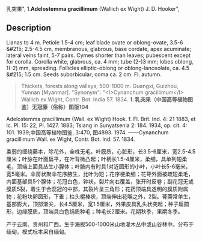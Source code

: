 乳突果",
1.**Adelostemma gracillimum** (Wallich ex Wight) J. D. Hooker",

## Description
Lianas to 4 m. Petiole 1.5-4 cm; leaf blade ovate or oblong-ovate, 3.5-6 &amp;#215; 2.5-4.5 cm, membranous, glabrous, base cordate, apex acuminate; lateral veins faint, 5-7 pairs. Cymes shorter than leaves; pubescent except for corolla. Corolla white, glabrous, ca. 4 mm; tube (2-)3 mm; lobes oblong, 1(-2) mm, spreading. Follicles elliptic-oblong or oblong-lanceolate, ca. 4.5 &amp;#215; 1.5 cm. Seeds suborbicular; coma ca. 2 cm. Fl. autumn.

> Thickets, forests along valleys; 500-1000 m. Guangxi, Guizhou, Yunnan [Myanmar].
  "Synonym": "&lt;I&gt;Cynanchum gracillimum&lt;/I&gt; Wallich ex Wight, Contr. Bot. India 57. 1834.
**1. 乳突果（中国高等植物图鉴）无冠藤（俗称）图版104**

Adelostemma gracillimum (Wall. ex Wight) Hook. f. Fl. Brit. Ind. 4: 21 1883, et Ic. Pl. 15: 22, Pl. 1427. 1883; Tsiang in Sunyatsenia 2: 184. 1934, op. cit. 4: 101. 1939;中国高等植物图鉴, 3:470, 图4893. 1974. ——Cynanchum gracillimum Wall. ex Wight, Contr. Bot. Ind. 57. 1834.

柔弱的缠绕藤本，除花外，全株无毛。叶膜质，心脏形，长3.5-6厘米，宽2.5-4.5厘米；叶脉在叶面扁平，在叶背微凸起；叶柄长1.5-4厘米，柔细，具单列短柔毛，顶端上面具丛生小腺体；叶腋内有时具1对近圆形的小叶，小叶长5-6毫米，宽5毫米。伞房状聚伞花序腋生，比叶为短；花序梗柔细；花萼外面被疏短柔毛，内面基部具5个腺体；花冠白色，钟状，裂片向右覆盖，张开时反卷；副花冠无或膜质5裂，着生于合蕊冠的中部，其裂片呈三角形；花药顶端具透明的膜质附属物；花粉块卵圆形，下垂；柱头棍棒状，顶端伸出花喉之外，2裂。蓇葖常单生，基部膨大，顶部渐尖，长4.5厘米，宽1.5厘米，外果皮具乳头状突起；种子扁圆形，边缘膜质，顶端具白色绢质种毛；种毛长2厘米。花期秋季，果期冬季。

产于云南、贵州和广西。生于海拔500-1000米山地灌木丛中或山谷林中。分布于缅甸。模式标本采自缅甸。
